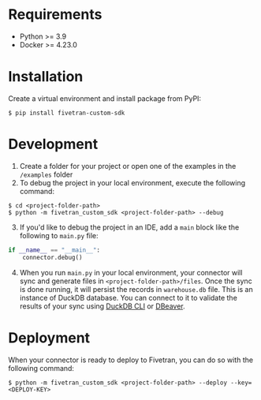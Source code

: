 # Requirements
- Python >= 3.9
- Docker >= 4.23.0

# Installation
Create a virtual environment and install package from PyPI:
```
$ pip install fivetran-custom-sdk
```
# Development
1. Create a folder for your project or open one of the examples in the `/examples` folder
2. To debug the project in your local environment, execute the following command:
```
$ cd <project-folder-path>
$ python -m fivetran_custom_sdk <project-folder-path> --debug
```
3. If you'd like to debug the project in an IDE, add a `main` block like the following to `main.py` file: 
```python
if __name__ == "__main__":
    connector.debug()
```
4. When you run `main.py` in your local environment, your connector will sync and generate files in `<project-folder-path>/files`. Once the sync is done running, it will persist the records in `warehouse.db` file. This is an instance of DuckDB database. You can connect to it to validate the results of your sync using [DuckDB CLI](https://duckdb.org/docs/api/cli) or [DBeaver](https://duckdb.org/docs/guides/sql_editors/dbeaver).

# Deployment
When your connector is ready to deploy to Fivetran, you can do so with the following command:
```
$ python -m fivetran_custom_sdk <project-folder-path> --deploy --key=<DEPLOY-KEY>
```
